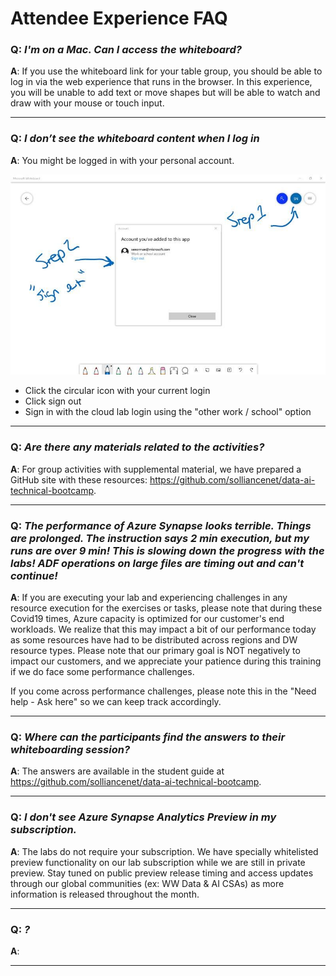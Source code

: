 # Attendee Experience FAQ

### **Q**: _I'm on a Mac. Can I access the whiteboard?_

**A**: If you use the whiteboard link for your table group, you should be able to log in via the web experience that runs in the browser. In this experience, you will be unable to add text or move shapes but will be able to watch and draw with your mouse or touch input.

---

### **Q**: _I don’t see the whiteboard content when I log in_

**A**: You might be logged in with your personal account.

![Check the account used to login to the whiteboard](./media/whiteboard_personal_account.jpeg)

- Click the circular icon with your current login
- Click sign out
- Sign in with the cloud lab login using the "other work / school" option

---

### **Q**:  _Are there any materials related to the activities?_

**A**: For group activities with supplemental material, we have prepared a GitHub site with these resources: https://github.com/solliancenet/data-ai-technical-bootcamp.

---

### **Q**: _The performance of Azure Synapse looks terrible. Things are prolonged. The instruction says 2 min execution, but my runs are over 9 min! This is slowing down the progress with the labs! ADF operations on large files are timing out and can't continue!_

**A**: If you are executing your lab and experiencing challenges in any resource execution for the exercises or tasks, please note that during these Covid19 times, Azure capacity is optimized for our customer's end workloads. We realize that this may impact a bit of our performance today as some resources have had to be distributed across regions and DW resource types. Please note that our primary goal is NOT negatively to impact our customers, and we appreciate your patience during this training if we do face some performance challenges. 

If you come across performance challenges, please note this in the "Need help - Ask here" so we can keep track accordingly.

---

### **Q**: _Where can the participants find the answers to their whiteboarding session?_

**A**: The answers are available in the student guide at https://github.com/solliancenet/data-ai-technical-bootcamp.

---

### **Q**: _I don't see Azure Synapse Analytics Preview in my subscription._

**A**: The labs do not require your subscription. We have specially whitelisted preview functionality on our lab subscription while we are still in private preview. Stay tuned on public preview release timing and access updates through our global communities (ex: WW Data & AI CSAs) as more information is released throughout the month.

---

### **Q**: _?_

**A**: 

---
